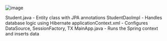 ![image](https://github.com/user-attachments/assets/ba647193-52cf-480d-b33d-ecee166828bb)

Student.java -	Entity class with JPA annotations
StudentDaoImpl	- Handles database logic using Hibernate
applicationContext.xml -	Configures DataSource, SessionFactory, TX
MainApp.java -	Runs the Spring context and inserts data
